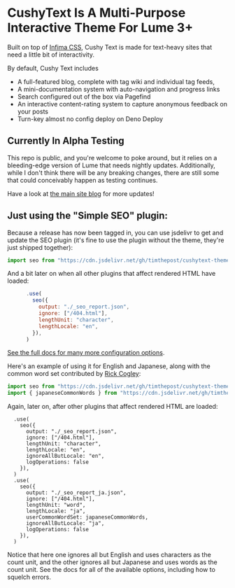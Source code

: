 # CushyText Is A Multi-Purpose Interactive Theme For Lume 3+

Built on top of [Infima CSS][1], Cushy Text is made for text-heavy
sites that need a little bit of interactivity. 

By default, Cushy Text includes 

 - A full-featured blog, complete with tag wiki and individual tag feeds, 
 - A mini-documentation system with auto-navigation and progress links
 - Search configured out of the box via Pagefind
 - An interactive content-rating system to capture anonymous feedback on your 
   posts
 - Turn-key almost no config deploy on Deno Deploy

## Currently In Alpha Testing

This repo is public, and you're welcome to poke around, but it relies on 
a bleeding-edge version of Lume that needs nightly updates. Additionally, 
while I don't think there will be any breaking changes, there are still
some that could conceivably happen as testing continues.

Have a look at [the main site blog](https://cushytext.deno.dev/blog/) for
more updates!

## Just using the "Simple SEO" plugin:

Because a release has now been tagged in, you can use jsdelivr to get
and update the SEO plugin (it's fine to use the plugin without the theme, they're just shipped together):

```js
import seo from "https://cdn.jsdelivr.net/gh/timthepost/cushytext-theme@latest/src/_plugins/seo/mod.ts";
```

And a bit later on when all other plugins that affect rendered HTML have loaded:

```js
      .use(
        seo({
          output: "./_seo_report.json",
          ignore: ["/404.html"],
          lengthUnit: "character",
          lengthLocale: "en",
        }),
      )
```

[See the full docs for many more configuration options](https://cushytext.deno.dev/docs/theme-plugins/#simple-seo).

Here's an example of using it for English and Japanese, along with the
common word set contributed by [Rick Cogley](https://github.com/RickCogley):

```js
import seo from "https://cdn.jsdelivr.net/gh/timthepost/cushytext-theme@latest/src/_plugins/seo/mod.ts";
import { japaneseCommonWords } from "https://cdn.jsdelivr.net/gh/timthepost/cushytext-theme@latest/src/_plugins/seo/japanese_common_words.js";
```

Again, later on, after other plugins that affect rendered HTML are loaded:

```
  .use(
    seo({
      output: "./_seo_report.json",
      ignore: ["/404.html"],
      lengthUnit: "character",
      lengthLocale: "en",
      ignoreAllButLocale: "en",
      logOperations: false
    }),
  )
  .use(
    seo({
      output: "./_seo_report_ja.json",
      ignore: ["/404.html"],
      lengthUnit: "word",
      lengthLocale: "ja",
      userCommonWordSet: japaneseCommonWords,
      ignoreAllButLocale: "ja",
      logOperations: false
    }),
  )
```

Notice that here one ignores all but English and uses characters as the count unit, and 
the other ignores all but Japanese and uses words as the count unit. See the docs for 
all of the available options, including how to squelch errors.

  [1]: https://infima.dev
